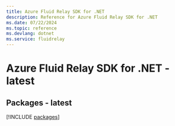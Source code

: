 ```yaml
---
title: Azure Fluid Relay SDK for .NET
description: Reference for Azure Fluid Relay SDK for .NET
ms.date: 07/22/2024
ms.topic: reference
ms.devlang: dotnet
ms.service: fluidrelay
---
```

# Azure Fluid Relay SDK for .NET - latest
## Packages - latest
[!INCLUDE [packages](fluid-relay-index.md)]